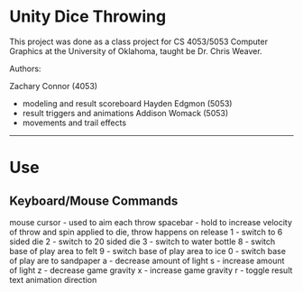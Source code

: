 # Unity Dice Throwing 

This project was done as a class project for CS 4053/5053 Computer Graphics at the University of Oklahoma, taught be Dr. Chris Weaver. 

Authors:

Zachary Connor (4053)
* modeling and result scoreboard
Hayden Edgmon (5053)
* result triggers and animations
Addison Womack (5053)
* movements and trail effects

***

# Use

## Keyboard/Mouse Commands

mouse cursor - used to aim each throw
spacebar - hold to increase velocity of throw and spin applied to die, throw happens on release
1 - switch to 6 sided die
2 - switch to 20 sided die
3 - switch to water bottle
8 - switch base of play area to felt
9 - switch base of play area to ice
0 - switch base of play are to sandpaper
a - decrease amount of light
s - increase amount of light 
z - decrease game gravity
x - increase game gravity
r - toggle result text animation direction




